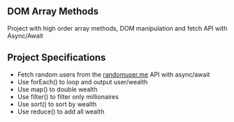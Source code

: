 ## DOM Array Methods

Project with high order array methods, DOM manipulation and fetch API with Async/Await

## Project Specifications

- Fetch random users from the [randomuser.me](https://randomuser.me) API with async/await
- Use forEach() to loop and output user/wealth
- Use map() to double wealth
- Use filter() to filter only millionaires
- Use sort() to sort by wealth
- Use reduce() to add all wealth
